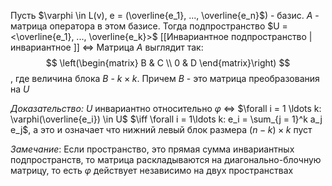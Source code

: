 Пусть $\varphi \in L(v), e = (\overline{e_1}, ..., \overline{e_n}$) - базис. $A$ - матрица оператора в этом базисе. Тогда подпространство $U = <\overline{e_1}, ..., \overline{e_k}>$ [[Инвариантное подпространство | инвариантное ]] $\iff$ Матрица $A$ выглядит так:
$$ \left(\begin{matrix}
B & C \\
0 & D 
\end{matrix}\right)
$$, где величина блока $B$ - $k \times k$. Причем $B$ - это матрица преобразования на $U$

*Доказательство:* $U$ инвариантно относительно $\varphi$ $\iff$ $\forall i = 1 \ldots k: \varphi(\overline{e_i}) \in U$ $\iff \forall i = 1\ldots k: e_i = \sum_{j = 1}^k a_j e_j$, а это и означает что нижний левый блок размера $(n-k) \times k$ пуст


*Замечание*: Если пространство, это прямая сумма инвариантных подпространств, то матрица раскладываются на диагонально-блочную матрицу, то есть $\varphi$ действует независимо на двух пространствах

